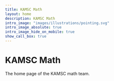 ```yaml
---
title: KAMSC Math
layout: home
description: KAMSC Math
intro_image: "images/illustrations/pointing.svg"
intro_image_absolute: true
intro_image_hide_on_mobile: true
show_call_box: true
---
```


# KAMSC Math

The home page of the KAMSC math team.
